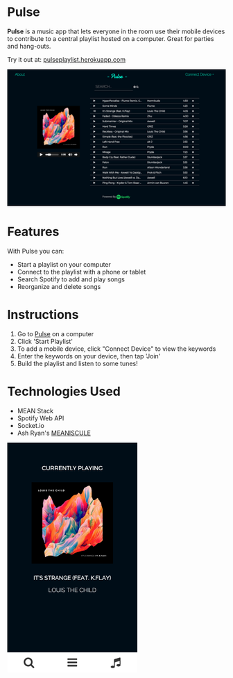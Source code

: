 # Pulse

<b>Pulse</b> is a music app that lets everyone in the room use their mobile devices to contribute to a central playlist hosted on a computer. Great for parties and hang-outs.

Try it out at: <a href="http://pulseplaylist.herokuapp.com/">pulseplaylist.herokuapp.com</a>

<img src="https://github.com/kaitohara/pulse/blob/master/screenshot1.png">

# Features
With Pulse you can:
* Start a playlist on your computer
* Connect to the playlist with a phone or tablet
* Search Spotify to add and play songs
* Reorganize and delete songs

# Instructions
1. Go to <a href="http://pulseplaylist.herokuapp.com/">Pulse</a> on a computer
2. Click 'Start Playlist'
4. To add a mobile device, click "Connect Device" to view the keywords
5. Enter the keywords on your device, then tap 'Join'
7. Build the playlist and listen to some tunes! 

# Technologies Used
* MEAN Stack
* Spotify Web API
* Socket.io
* Ash Ryan's <a href="http://meaniscule.ashryanbeats.com/">MEANISCULE</a>

<img src="https://github.com/kaitohara/pulse/blob/master/screenshot2.png" width="300px">
